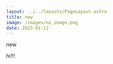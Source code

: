 ```yaml
---
layout: ../../layouts/PageLayout.astro
title: new
image: /images/no_image.png
date: 2023-01-12
---
```

new

hi!!!
